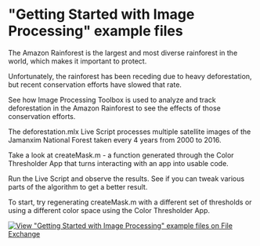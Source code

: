 # "Getting Started with Image Processing" example files

The Amazon Rainforest is the largest and most diverse rainforest in the world, which makes it important to protect.

Unfortunately, the rainforest has been receding due to heavy deforestation, but recent conservation efforts have slowed that rate.  

See how Image Processing Toolbox is used to analyze and track deforestation in the Amazon Rainforest to see the effects of those conservation efforts.

The deforestation.mlx Live Script processes multiple satellite images of the Jamanxim National Forest taken every 4 years from 2000 to 2016.

Take a look at createMask.m - a function generated through the Color Thresholder App that turns interacting with an app into usable code.

Run the Live Script and observe the results. See if you can tweak various parts of the algorithm to get a better result.

To start, try regenerating createMask.m with a different set of thresholds or using a different color space using the Color Thresholder App.

[![View "Getting Started with Image Processing" example files on File Exchange](https://www.mathworks.com/matlabcentral/images/matlab-file-exchange.svg)](https://www.mathworks.com/matlabcentral/fileexchange/89867-getting-started-with-image-processing-example-files)